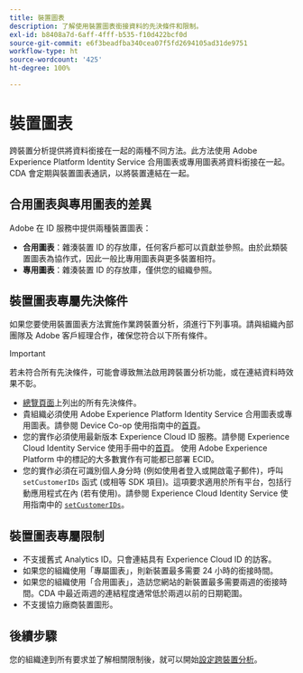 ```yaml
---
title: 裝置圖表
description: 了解使用裝置圖表銜接資料的先決條件和限制。
exl-id: b8408a7d-6aff-4fff-b535-f10d422bcf0d
source-git-commit: e6f3beadfba340cea07f5fd2694105ad31de9751
workflow-type: ht
source-wordcount: '425'
ht-degree: 100%

---
```


# 裝置圖表

跨裝置分析提供將資料銜接在一起的兩種不同方法。此方法使用 Adobe Experience Platform Identity Service 合用圖表或專用圖表將資料銜接在一起。CDA 會定期與裝置圖表通訊，以將裝置連結在一起。

## 合用圖表與專用圖表的差異

Adobe 在 ID 服務中提供兩種裝置圖表：

* **合用圖表**：雜湊裝置 ID 的存放庫，任何客戶都可以貢獻並參照。由於此類裝置圖表為協作式，因此一般比專用圖表與更多裝置相符。
* **專用圖表**：雜湊裝置 ID 的存放庫，僅供您的組織參照。

## 裝置圖表專屬先決條件

如果您要使用裝置圖表方法實施作業跨裝置分析，須進行下列事項。請與組織內部團隊及 Adobe 客戶經理合作，確保您符合以下所有條件。

>[!IMPORTANT]
>
>若未符合所有先決條件，可能會導致無法啟用跨裝置分析功能，或在連結資料時效果不彰。

* [總覽頁面](overview.md)上列出的所有先決條件。
* 貴組織必須使用 Adobe Experience Platform Identity Service 合用圖表或專用圖表。請參閱 Device Co-op 使用指南中的[首頁](https://experienceleague.adobe.com/docs/device-co-op/using/home.html)。
* 您的實作必須使用最新版本 Experience Cloud ID 服務。請參閱 Experience Cloud Identity Service 使用手冊中的[首頁](https://experienceleague.adobe.com/docs/id-service/using/home.html)。 使用 Adobe Experience Platform 中的標記的大多數實作有可能都已部署 ECID。
* 您的實作必須在可識別個人身分時 (例如使用者登入或開啟電子郵件)，呼叫 `setCustomerIDs` 函式 (或相等 SDK 項目)。這項要求適用於所有平台，包括行動應用程式在內 (若有使用)。請參閱 Experience Cloud Identity Service 使用指南中的 [`setCustomerIDs`](https://experienceleague.adobe.com/docs/id-service/using/id-service-api/methods/setcustomerids.html)。

## 裝置圖表專屬限制

* 不支援舊式 Analytics ID。只會連結具有 Experience Cloud ID 的訪客。
* 如果您的組織使用「專屬圖表」，則新裝置最多需要 24 小時的銜接時間。
* 如果您的組織使用「合用圖表」，造訪您網站的新裝置最多需要兩週的銜接時間。CDA 中最近兩週的連結程度通常低於兩週以前的日期範圍。
* 不支援協力廠商裝置圖形。

## 後續步驟

您的組織達到所有要求並了解相關限制後，就可以開始[設定跨裝置分析](setup.md)。
